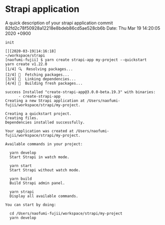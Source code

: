 # Strapi application

A quick description of your strapi application
commit 82fd2c78f50928a12218e8bdeb86cd5ae528cb6b
Date:   Thu Mar 19 14:20:05 2020 +0900

    init

    [][2020-03-19|14:16:18]
    ~/workspace/strapi
    [naofumi-fujii] $ yarn create strapi-app my-project --quickstart
    yarn create v1.22.0
    [1/4] 🔍  Resolving packages...
    [2/4] 🚚  Fetching packages...
    [3/4] 🔗  Linking dependencies...
    [4/4] 🔨  Building fresh packages...

    success Installed "create-strapi-app@3.0.0-beta.19.3" with binaries:
          - create-strapi-app
    Creating a new Strapi application at /Users/naofumi-fujii/workspace/strapi/my-project.

    Creating a quickstart project.
    Creating files.
    Dependencies installed successfully.

    Your application was created at /Users/naofumi-fujii/workspace/strapi/my-project.

    Available commands in your project:

      yarn develop
      Start Strapi in watch mode.

      yarn start
      Start Strapi without watch mode.

      yarn build
      Build Strapi admin panel.

      yarn strapi
      Display all available commands.

    You can start by doing:

      cd /Users/naofumi-fujii/workspace/strapi/my-project
      yarn develop
